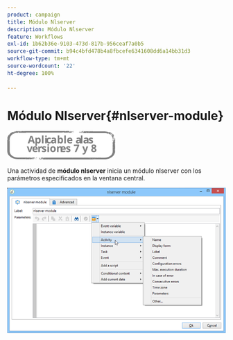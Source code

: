 ```yaml
---
product: campaign
title: Módulo Nlserver
description: Módulo Nlserver
feature: Workflows
exl-id: 1b62b36e-9103-473d-817b-956ceaf7a0b5
source-git-commit: b94c4bfd478b4a8fbcefe6341608dd6a14bb31d3
workflow-type: tm+mt
source-wordcount: '22'
ht-degree: 100%

---
```


# Módulo Nlserver{#nlserver-module}

![](../../assets/common.svg)

Una actividad de **módulo nlserver** inicia un módulo nlserver con los parámetros especificados en la ventana central.

![](assets/nlserver_module_edit.png)

